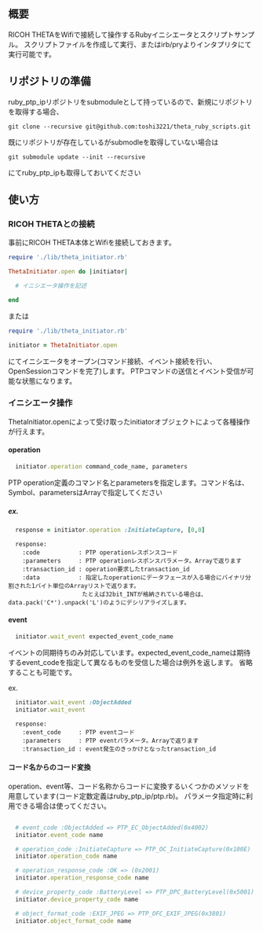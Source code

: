 ## 概要

RICOH THETAをWifiで接続して操作するRubyイニシエータとスクリプトサンプル。
スクリプトファイルを作成して実行、またはirb/pryよりインタプリタにて実行可能です。

## リポジトリの準備

ruby_ptp_ipリポジトリをsubmoduleとして持っているので、新規にリポジトリを取得する場合、

```
git clone --recursive git@github.com:toshi3221/theta_ruby_scripts.git
```

既にリポジトリが存在しているがsubmodleを取得していない場合は

```
git submodule update --init --recursive
```

にてruby_ptp_ipも取得しておいてください

## 使い方

### RICOH THETAとの接続

事前にRICOH THETA本体とWifiを接続しておきます。

```ruby
require './lib/theta_initiator.rb'

ThetaInitiator.open do |initiator|

  # イニシエータ操作を記述

end
```

または

```ruby
require './lib/theta_initiator.rb'

initiator = ThetaInitiator.open
```

にてイニシエータをオープン(コマンド接続、イベント接続を行い、OpenSessionコマンドを完了)します。
PTPコマンドの送信とイベント受信が可能な状態になります。

### イニシエータ操作

ThetaInitiator.openによって受け取ったinitiatorオブジェクトによって各種操作が行えます。

#### operation

```ruby
  initiator.operation command_code_name, parameters
```

PTP operation定義のコマンド名とparametersを指定します。コマンド名は、Symbol、parametersはArrayで指定してください

##### ex.

```ruby
  response = initiator.operation :InitiateCapture, [0,0]
```

```
  response:
    :code           : PTP operationレスポンスコード
    :parameters     : PTP operationレスポンスパラメータ。Arrayで返ります
    :transaction_id : operation要求したtransaction_id
    :data           : 指定したoperationにデータフェースが入る場合にバイナリ分割された1バイト単位のArrayリストで返ります。
                     たとえば32bit_INTが格納されている場合は、data.pack('C*').unpack('L')のようにデシリアライズします。
```

#### event

```ruby
  initiator.wait_event expected_event_code_name
```

イベントの同期待ちのみ対応しています。expected_event_code_nameは期待するevent_codeを指定して異なるものを受信した場合は例外を返します。
省略することも可能です。

ex.

```ruby
  initiator.wait_event :ObjectAdded
  initiator.wait_event
```

```
  response:
    :event_code     : PTP eventコード
    :parameters     : PTP eventパラメータ。Arrayで返ります
    :transaction_id : event発生のきっかけとなったtransaction_id
```

#### コード名からのコード変換

operation、event等、コード名称からコードに変換するいくつかのメソッドを用意しています(コード定数定義はruby_ptp_ip/ptp.rb)。
パラメータ指定時に利用できる場合は使ってください。

```ruby

  # event_code :ObjectAdded => PTP_EC_ObjectAdded(0x4002)
  initiator.event_code name

  # operation_code :InitiateCapture => PTP_OC_InitiateCapture(0x100E)
  initiator.operation_code name

  # operation_response_code :OK => (0x2001)
  initiator.operation_response_code name

  # device_property_code :BatteryLevel => PTP_DPC_BatteryLevel(0x5001)
  initiator.device_property_code name

  # object_format_code :EXIF_JPEG => PTP_OFC_EXIF_JPEG(0x3801)
  initiator.object_format_code name

```

